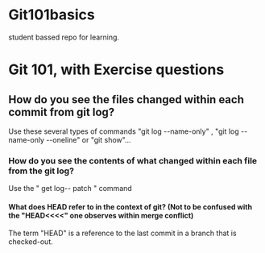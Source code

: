 # Git101basics
student bassed repo for learning.
# Git 101, with Exercise questions



## How do you see the files changed within each commit from git log?

Use these several types of commands  "git log --name-only" , "git log --name-only --oneline" or "git show"... 

### 	How do you see the contents of what changed within each file from the git log?

Use the " get log-- patch " command

#### What does HEAD refer to in the context of git? (Not to be confused with the "HEAD<<<<" one observes within merge conflict)
 The term "HEAD" is a reference to the last commit in a branch that is checked-out.

